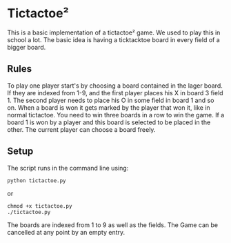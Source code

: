 # Tictactoe²

This is a basic implementation of a tictactoe² game. We used to play this in school a lot.
The basic idea is having a ticktacktoe board in every field of a bigger board.

## Rules

To play one player start's by choosing a board contained in the lager board. If they are
indexed from 1-9, and the first player places his X in board 3 field 1. The second player
needs to place his O in some field in board 1 and so on. When a board is won it gets marked
by the player that won it, like in normal tictactoe. You need to win three boards in a row
to win the game. If a board 1 is won by a player and this board is selected to be placed in
the other. The current player can choose a board freely.

## Setup

The script runs in the command line using:

```
python tictactoe.py
```

or

```
chmod +x tictactoe.py
./tictactoe.py
```

The boards are indexed from 1 to 9 as well as the fields. The Game can be cancelled at
any point by an empty entry.